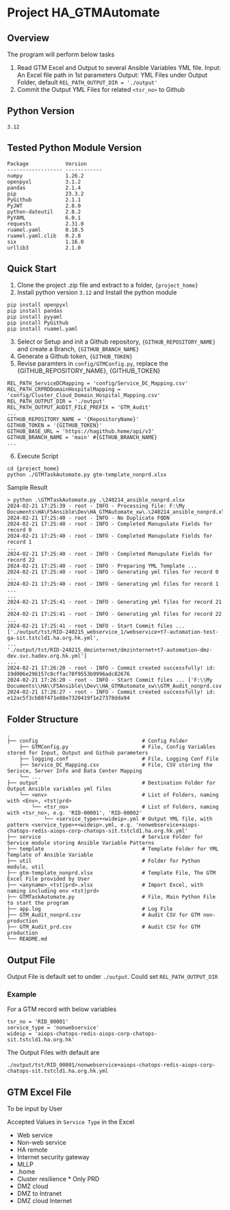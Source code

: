 # Project HA_GTMAutomate
## Overview
The program will perform below tasks
1. Read GTM Excel and Output to several Ansible Variables YML file.
   Input: An Excel file path in 1st parameters
   Output: YML Files under Output Folder, default `REL_PATH_OUTPUT_DIR = './output'`
2. Commit the Output YML Files for related `<tsr_no>` to Github
## Python Version
`3.12`
## Tested Python Module Version
```
Package            Version
------------------ ------------
numpy              1.26.2
openpyxl           3.1.2
pandas             2.1.4
pip                23.3.2
PyGithub           2.1.1
PyJWT              2.8.0
python-dateutil    2.8.2
PyYAML             6.0.1
requests           2.31.0
ruamel.yaml        0.18.5
ruamel.yaml.clib   0.2.8
six                1.16.0
urllib3            2.1.0
```

## Quick Start
1. Clone the project .zip file and extract to a folder, `{project_home}`
2. Install python version `3.12` and Install the python module
```
pip install openpyxl
pip install pandas
pip install pyyaml
pip install PyGithub
pip install ruamel.yaml
```
3. Select or Setup and init a Github repository, `{GITHUB_REPOSITORY_NAME}` and create a Branch, `{GITHUB_BRANCH_NAME}`
4. Generate a Github token, `{GITHUB_TOKEN}`
5. Revise paramters in `config/GTMConfig.py`, replace the {GITHUB_REPOSITORY_NAME}, {GITHUB_TOKEN}
```
REL_PATH_ServiceDCMapping = 'config/Service_DC_Mapping.csv'
REL_PATH_CRPRDDomainHospitalMapping = 'config/Cluster_Cloud_Domain_Hospital_Mapping.csv'
REL_PATH_OUTPUT_DIR = './output'
REL_PATH_OUTPUT_AUDIT_FILE_PREFIX = 'GTM_Audit'
...
GITHUB_REPOSITORY_NAME = '{RepositoryName}'
GITHUB_TOKEN = '{GITHUB_TOKEN}'
GITHUB_BASE_URL = 'https://hagithub.home/api/v3'
GITHUB_BRANCH_NAME = 'main' #{GITHUB_BRANCH_NAME}
...
```
6. Execute Script
```
cd {project_home}
python ./GTMTaskAutomate.py gtm-template_nonprd.xlsx
```
Sample Result
```
> python .\GTMTaskAutomate.py .\240214_ansible_nonprd.xlsx
2024-02-21 17:25:39 - root - INFO - Processing file: F:\My Documents\HA\F5Ansible\Dev\HA_GTMAutomate_xw\.\240214_ansible_nonprd.xlsx
2024-02-21 17:25:40 - root - INFO - No Duplicate FQDN
2024-02-21 17:25:40 - root - INFO - Completed Manupulate Fields for record 0
2024-02-21 17:25:40 - root - INFO - Completed Manupulate Fields for record 1
...
2024-02-21 17:25:40 - root - INFO - Completed Manupulate Fields for record 22
2024-02-21 17:25:40 - root - INFO - Preparing YML Template ...
2024-02-21 17:25:40 - root - INFO - Generating yml files for record 0 ...
2024-02-21 17:25:40 - root - INFO - Generating yml files for record 1 ...
...
2024-02-21 17:25:41 - root - INFO - Generating yml files for record 21 ...
2024-02-21 17:25:41 - root - INFO - Generating yml files for record 22 ...
2024-02-21 17:25:41 - root - INFO - Start Commit files ... ['./output/tst/RID-240215_webservice_1/webservice+t7-automation-test-ga-sit.tstcld1.ha.org.hk.yml', 
...
'./output/tst/RID-240215_dmzinternet/dmzinternet+t7-automation-dmz-dev.svc.hadev.org.hk.yml']
...
2024-02-21 17:26:20 - root - INFO - Commit created successfully! id: 19d006e296157c8cffac70f9553b9996adc82676
2024-02-21 17:26:20 - root - INFO - Start Commit files ... ['F:\\My Documents\\HA\\F5Ansible\\Dev\\HA_GTMAutomate_xw\\GTM_Audit_nonprd.csv']
2024-02-21 17:26:27 - root - INFO - Commit created successfully! id: e12ac5f3cb88f471e88e7320419f1e27378dda94
```
## Folder Structure
```
.
├── config                                  # Config Folder
    ├── GTMConfig.py                        # File, Config Variables stored for Input, Output and Github parameters
    ├── logging.conf                        # File, Logging Conf File
    ├── Service_DC_Mapping.csv              # File, CSV storing the Serivce, Server Info and Data Center Mapping
    └── ...         
├── output                                  # Destination Folder for Output Ansible variables yml files
    └── <env>                               # List of Folders, naming with <Env>, <tst|prd>
        └── <tsr_no>                        # List of Folders, naming with <tsr_no>, e.g. 'RID-00001', 'RID-00002'
            └── <service_type>+<wideip>.yml # Output YML file, with pattern <service_type>+<wideip>.yml, e.g. 'nonwebservice+aiops-chatops-redis-aiops-corp-chatops-sit.tstcld1.ha.org.hk.yml'
├── service                                 # Service Folder for Service module storing Ansible Variable Patterns
├── template                                # Template Folder for YML Template of Ansible Variable
├── util                                    # Folder for Python module, util
├── gtm-template_nonprd.xlsx                # Template File, The GTM Excel File provided by User
├── <anyname>_<tst|prd>.xlsx                # Import Excel, with naming including env <tst|prd>
├── GTMTaskAutomate.py                      # File, Main Python File to start the program
├── app.log                                 # Log File
├── GTM_Audit_nonprd.csv                    # Audit CSV for GTM non-production
├── GTM_Audit_prd.csv                       # Audit CSV for GTM production
└── README.md
```

## Output File
Output File is default set to under `./output`. Could set `REL_PATH_OUTPUT_DIR`
### Example
For a GTM record with below variables
```
tsr_no = 'RID_00001'
service_type = 'nonwebservice'
wideip = 'aiops-chatops-redis-aiops-corp-chatops-sit.tstcld1.ha.org.hk'
```
The Output Files with default are
```
./output/tst/RID_00001/nonwebservice+aiops-chatops-redis-aiops-corp-chatops-sit.tstcld1.ha.org.hk.yml
```


## GTM Excel File
To be input by User

Accepted Values in `Service Type` in the Excel
- Web service
- Non-web service
- HA remote
- Internet security gateway
- MLLP
- .home
- Cluster resilience * Only PRD
- DMZ cloud
- DMZ to Intranet
- DMZ cloud Internet

